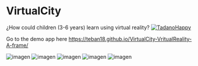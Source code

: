 # VirtualCity
¿How could children (3-6 years) learn using virtual reality?
[![TadanoHappy](https://cdn3.emoji.gg/emojis/2461_TadanoHappy.png)](https://emoji.gg/emoji/2461_TadanoHappy)

Go to the demo app here
https://teban18.github.io/VirtualCity-VritualReality-A-frame/

![imagen](https://user-images.githubusercontent.com/44687875/211847373-94d121bd-fcad-4d37-a48d-d01c56322e6c.png)
![imagen](https://user-images.githubusercontent.com/44687875/211849986-be24bb26-914a-4677-b82d-30a6713b89af.png)
![imagen](https://user-images.githubusercontent.com/44687875/211850621-995e4372-c18b-4646-abad-e1a472620bf4.png)
![imagen](https://user-images.githubusercontent.com/44687875/211850860-e4a1a943-0c78-433b-bea9-9a3a49ffcaa0.png)
![imagen](https://user-images.githubusercontent.com/44687875/211850950-367c3aed-a9d2-425f-a0de-87744bf39a1c.png)


